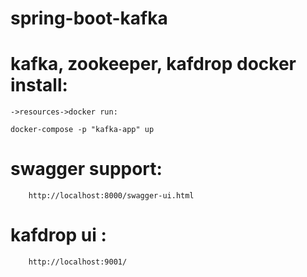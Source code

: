 # spring-boot-kafka
# kafka, zookeeper, kafdrop docker install:
    ->resources->docker run:
    
```ABAP
docker-compose -p "kafka-app" up
```

# swagger support:
        http://localhost:8000/swagger-ui.html
# kafdrop ui :
        http://localhost:9001/
